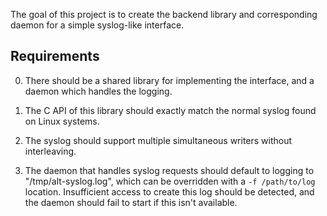 The goal of this project is to create the backend library and corresponding daemon for a simple syslog-like interface.

## Requirements

0. There should be a shared library for implementing the interface, and a daemon which handles the logging.

1. The C API of this library should exactly match the normal syslog found on Linux systems.

2. The syslog should support multiple simultaneous writers without interleaving.

3. The daemon that handles syslog requests should default to logging to "/tmp/alt-syslog.log", which can be overridden with a `-f /path/to/log` location. Insufficient access to create this log should be detected, and the daemon should fail to start if this isn't available.
